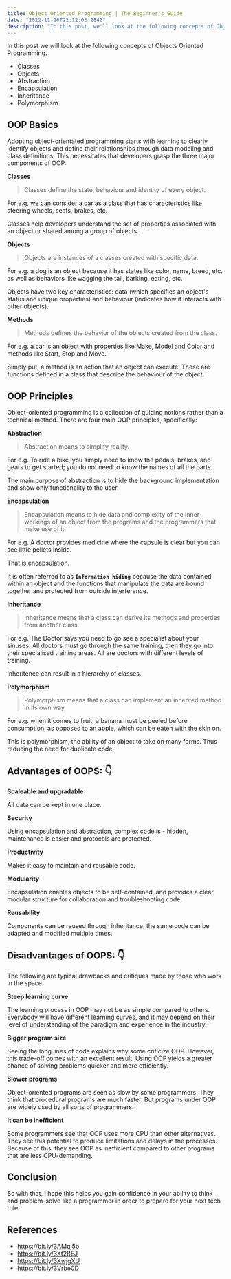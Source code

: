 ```yaml
---
title: Object Oriented Programming | The Beginner's Guide
date: "2022-11-26T22:12:03.284Z"
description: "In this post, we'll look at the following concepts of Object Oriented Programming."
---
```


In this post we will look at the following concepts of Objects Oriented Programming.

- Classes
- Objects
- Abstraction
- Encapsulation
- Inheritance
- Polymorphism

## OOP Basics  

Adopting object-orientated programming starts with learning to clearly identify objects and define their relationships through data modeling and class definitions. This necessitates that developers grasp the three major components of OOP:

**Classes**

> Classes define the state, behaviour and identity of every object.

For e.g, we can consider a car as a class that has characteristics like steering wheels, seats, brakes, etc.

Classes help developers understand the set of properties associated with an object or shared among a group of objects.

**Objects** 

> Objects are instances of a classes created with specific data. 

For e.g. a dog is an object because it has states like color, name, breed, etc. as well as behaviors like wagging the tail, barking, eating, etc. 

Objects have two key characteristics: data (which specifies an object's status and unique properties) and behaviour (indicates how it interacts with other objects).

**Methods** 

> Methods defines the behavior of the objects created from the class. 

For e.g. a car is an object with properties like Make, Model and Color and methods like Start, Stop and Move. 

Simply put, a method is an action that an object can execute. These are functions defined in a class that describe the behaviour of the object.

## OOP Principles

Object-oriented programming is a collection of guiding notions rather than a technical method. There are four main OOP principles, specifically:

**Abstraction**

> Abstraction means to simplify reality. 

For e.g. To ride a bike, you simply need to know the pedals, brakes, and gears to get started; you do not need to know the names of all the parts.

The main purpose of abstraction is to hide the background implementation and show only functionality to the user.

**Encapsulation**

> Encapsulation means to hide data and complexity of the inner-workings of an object from the programs and the programmers that make use of it.

For e.g. A doctor provides medicine where the capsule is clear but you can see little pellets inside. 

That is encapsulation.

It is often referred to as **`Information hiding`** because the data contained within an object and the functions that manipulate the data are bound together and protected from outside interference.  

**Inheritance** 

> Inheritance means that a class can derive its methods and properties from another class. 

For e.g. The Doctor says you need to go see a specialist about your sinuses. All doctors must go through the same training, then they go into their specialised training areas. All are doctors with different levels of training. 

Inheritence can result in a hierarchy of classes. 

**Polymorphism**

> Polymorphism means that a class can implement an inherited method in its own way. 

For e.g. when it comes to fruit, a banana must be peeled before consumption, as opposed to an apple, which can be eaten with the skin on.

This is polymorphism, the ability of an object to take on many forms. Thus reducing the need for duplicate code.

## Advantages of OOPS: 👇

**Scaleable and upgradable** 

All data can be kept in one place.

**Security**

Using encapsulation and abstraction, complex code is - hidden, maintenance is easier and protocols are protected.

**Productivity**

Makes it easy to maintain and reusable code.

**Modularity**

Encapsulation enables objects to be self-contained, and provides a 
clear modular structure for collaboration and troubleshooting code.

**Reusability**

Components can be reused through inheritance, the same code can be adapted and modified multiple times.

## Disadvantages of OOPS: 👇

The following are typical drawbacks and critiques made by those who work in the space:

**Steep learning curve**

The learning process in OOP may not be as simple compared to others. Everybody will have different learning curves, and it may depend on their level of understanding of the paradigm and experience in the industry. 

**Bigger program size**

Seeing the long lines of code explains why some criticize OOP. However, this trade-off comes with an excellent result. Using OOP yields a greater chance of solving problems quicker and more efficiently.

**Slower programs**

Object-oriented programs are seen as slow by some programmers. They think that procedural programs are much faster. But programs under OOP are widely used by all sorts of programmers.

**It can be inefficient**

Some programmers see that OOP uses more CPU than other alternatives. They see this potential to produce limitations and delays in the processes. Because of this, they see OOP as inefficient compared to other programs that are less CPU-demanding.

## Conclusion

So with that, I hope this helps you gain confidence in your ability to think and problem-solve like a programmer in order to  prepare for your next tech role. 

## References

- https://bit.ly/3AMqj5b
- https://bit.ly/3Xt2BEJ
- https://bit.ly/3XwjgXU
- https://bit.ly/3Vrbe0D